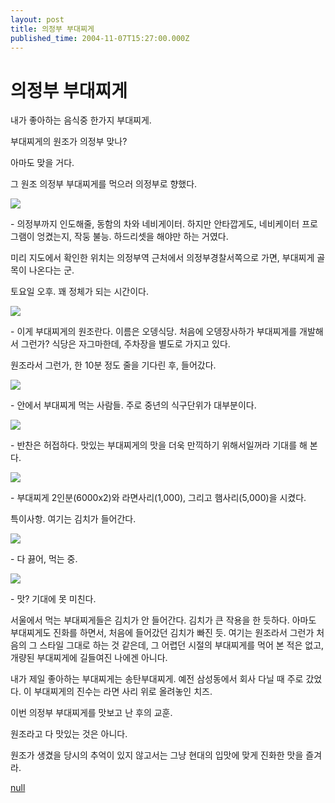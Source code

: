 ```yaml
---
layout: post
title: 의정부 부대찌게
published_time: 2004-11-07T15:27:00.000Z
---
```


# 의정부 부대찌게


내가 좋아하는 음식중 한가지 부대찌게.

부대찌게의 원조가 의정부 맞나?

아마도 맞을 거다.

그 원조 의정부 부대찌게를 먹으러 의정부로 향했다.

![](../pds/200902/04/80/a0109780_498978e4c4a50.jpg)

\- 의정부까지 인도해줄, 동함의 차와 네비게이터. 하지만 안타깝게도, 네비케이터 프로그램이 엉켰는지, 작둥 불능. 하드리셋을 해야만 하는 거였다.

미리 지도에서 확인한 위치는 의정부역 근처에서 의정부경찰서쪽으로 가면, 부대찌게 골목이 나온다는 군.

토요일 오후. 꽤 정체가 되는 시간이다.

![](../pds/200902/04/80/a0109780_498978e4db08d.jpg)

\- 이게 부대찌게의 원조란다. 이름은 오뎅식당. 처음에 오뎅장사하가 부대찌게를 개발해서 그런가? 식당은 자그마한데, 주차장을 별도로 가지고 있다.

원조라서 그런가, 한 10분 정도 줄을 기다린 후, 들어갔다.

![](../pds/200902/04/80/a0109780_498978e4f2a3c.jpg)

\- 안에서 부대찌게 먹는 사람들. 주로 중년의 식구단위가 대부분이다.

![](../pds/200902/04/80/a0109780_498978e50e99a.jpg)

\- 반찬은 허접하다. 맛있는 부대찌게의 맛을 더욱 만끽하기 위해서일꺼라 기대를 해 본다.

![](../pds/200902/04/80/a0109780_498978e52308e.jpg)

\- 부대찌게 2인분(6000x2)와 라면사리(1,000), 그리고 햄사리(5,000)을 시켰다.

특이사항. 여기는 김치가 들어간다.

![](../pds/200902/04/80/a0109780_498978e5352f9.jpg)

\- 다 끓어, 먹는 중.

![](../pds/200902/04/80/a0109780_498978e55bfaa.jpg)

\- 맛? 기대에 못 미친다.

서울에서 먹는 부대찌게들은 김치가 안 들어간다. 김치가 큰 작용을 한 듯하다. 아마도 부대찌게도 진화를 하면서, 처음에 들어갔던 김치가 빠진 듯. 여기는 원조라서 그런가 처음의 그 스타일 그대로 하는 것 같은데, 그 어렵던 시절의 부대찌게를 먹어 본 적은 없고, 개량된 부대찌게에 길들여진 나에겐 아니다.

내가 제일 좋아하는 부대찌게는 송탄부대찌게. 예전 삼성동에서 회사 다닐 때 주로 갔었다. 이 부대찌게의 진수는 라면 사리 위로 올려놓인 치즈.

이번 의정부 부대찌게를 맛보고 난 후의 교훈.

원조라고 다 맛있는 것은 아니다.

원조가 생겼을 당시의 추억이 있지 않고서는 그냥 현대의 입맛에 맞게 진화한 맛을 즐겨라.

[null](../6166831.html#6166831_1)

